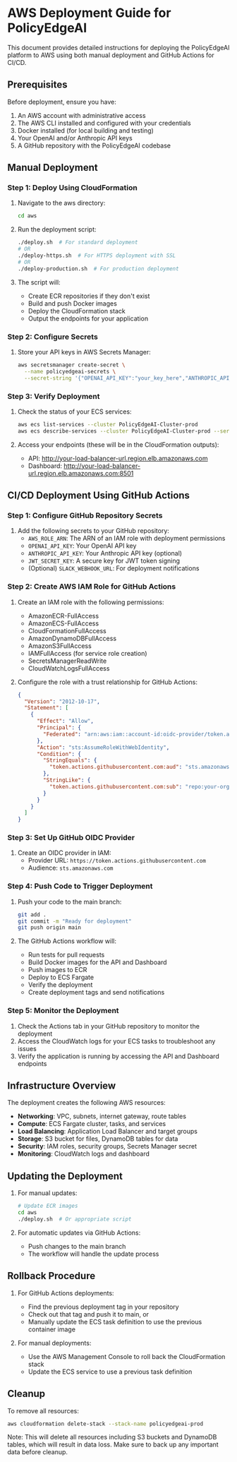 # AWS Deployment Guide for PolicyEdgeAI

This document provides detailed instructions for deploying the PolicyEdgeAI platform to AWS using both manual deployment and GitHub Actions for CI/CD.

## Prerequisites

Before deployment, ensure you have:

1. An AWS account with administrative access
2. The AWS CLI installed and configured with your credentials
3. Docker installed (for local building and testing)
4. Your OpenAI and/or Anthropic API keys
5. A GitHub repository with the PolicyEdgeAI codebase

## Manual Deployment

### Step 1: Deploy Using CloudFormation

1. Navigate to the aws directory:
   ```bash
   cd aws
   ```

2. Run the deployment script:
   ```bash
   ./deploy.sh  # For standard deployment
   # OR
   ./deploy-https.sh  # For HTTPS deployment with SSL
   # OR
   ./deploy-production.sh  # For production deployment
   ```

3. The script will:
   - Create ECR repositories if they don't exist
   - Build and push Docker images
   - Deploy the CloudFormation stack
   - Output the endpoints for your application

### Step 2: Configure Secrets

1. Store your API keys in AWS Secrets Manager:
   ```bash
   aws secretsmanager create-secret \
     --name policyedgeai-secrets \
     --secret-string '{"OPENAI_API_KEY":"your_key_here","ANTHROPIC_API_KEY":"your_key_here","JWT_SECRET_KEY":"your_secure_key_here"}'
   ```

### Step 3: Verify Deployment

1. Check the status of your ECS services:
   ```bash
   aws ecs list-services --cluster PolicyEdgeAI-Cluster-prod
   aws ecs describe-services --cluster PolicyEdgeAI-Cluster-prod --services policyedgeai-api-service-prod
   ```

2. Access your endpoints (these will be in the CloudFormation outputs):
   - API: http://your-load-balancer-url.region.elb.amazonaws.com
   - Dashboard: http://your-load-balancer-url.region.elb.amazonaws.com:8501

## CI/CD Deployment Using GitHub Actions

### Step 1: Configure GitHub Repository Secrets

1. Add the following secrets to your GitHub repository:
   - `AWS_ROLE_ARN`: The ARN of an IAM role with deployment permissions
   - `OPENAI_API_KEY`: Your OpenAI API key
   - `ANTHROPIC_API_KEY`: Your Anthropic API key (optional)
   - `JWT_SECRET_KEY`: A secure key for JWT token signing
   - (Optional) `SLACK_WEBHOOK_URL`: For deployment notifications

### Step 2: Create AWS IAM Role for GitHub Actions

1. Create an IAM role with the following permissions:
   - AmazonECR-FullAccess
   - AmazonECS-FullAccess
   - CloudFormationFullAccess
   - AmazonDynamoDBFullAccess
   - AmazonS3FullAccess
   - IAMFullAccess (for service role creation)
   - SecretsManagerReadWrite
   - CloudWatchLogsFullAccess

2. Configure the role with a trust relationship for GitHub Actions:
   ```json
   {
     "Version": "2012-10-17",
     "Statement": [
       {
         "Effect": "Allow",
         "Principal": {
           "Federated": "arn:aws:iam::account-id:oidc-provider/token.actions.githubusercontent.com"
         },
         "Action": "sts:AssumeRoleWithWebIdentity",
         "Condition": {
           "StringEquals": {
             "token.actions.githubusercontent.com:aud": "sts.amazonaws.com"
           },
           "StringLike": {
             "token.actions.githubusercontent.com:sub": "repo:your-org/policyedgeai:*"
           }
         }
       }
     ]
   }
   ```

### Step 3: Set Up GitHub OIDC Provider

1. Create an OIDC provider in IAM:
   - Provider URL: `https://token.actions.githubusercontent.com`
   - Audience: `sts.amazonaws.com`

### Step 4: Push Code to Trigger Deployment

1. Push your code to the main branch:
   ```bash
   git add .
   git commit -m "Ready for deployment"
   git push origin main
   ```

2. The GitHub Actions workflow will:
   - Run tests for pull requests
   - Build Docker images for the API and Dashboard
   - Push images to ECR
   - Deploy to ECS Fargate
   - Verify the deployment
   - Create deployment tags and send notifications

### Step 5: Monitor the Deployment

1. Check the Actions tab in your GitHub repository to monitor the deployment
2. Access the CloudWatch logs for your ECS tasks to troubleshoot any issues
3. Verify the application is running by accessing the API and Dashboard endpoints

## Infrastructure Overview

The deployment creates the following AWS resources:

- **Networking**: VPC, subnets, internet gateway, route tables
- **Compute**: ECS Fargate cluster, tasks, and services
- **Load Balancing**: Application Load Balancer and target groups
- **Storage**: S3 bucket for files, DynamoDB tables for data
- **Security**: IAM roles, security groups, Secrets Manager secret
- **Monitoring**: CloudWatch logs and dashboard

## Updating the Deployment

1. For manual updates:
   ```bash
   # Update ECR images
   cd aws
   ./deploy.sh  # Or appropriate script
   ```

2. For automatic updates via GitHub Actions:
   - Push changes to the main branch
   - The workflow will handle the update process

## Rollback Procedure

1. For GitHub Actions deployments:
   - Find the previous deployment tag in your repository
   - Check out that tag and push it to main, or
   - Manually update the ECS task definition to use the previous container image

2. For manual deployments:
   - Use the AWS Management Console to roll back the CloudFormation stack
   - Update the ECS service to use a previous task definition

## Cleanup

To remove all resources:

```bash
aws cloudformation delete-stack --stack-name policyedgeai-prod
```

Note: This will delete all resources including S3 buckets and DynamoDB tables, which will result in data loss. Make sure to back up any important data before cleanup.